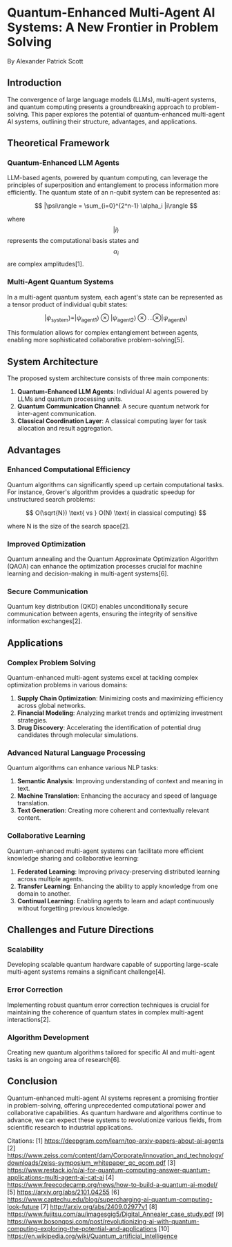 # Quantum-Enhanced Multi-Agent AI Systems: A New Frontier in Problem Solving
By Alexander Patrick Scott

## Introduction

The convergence of large language models (LLMs), multi-agent systems, and quantum computing presents a groundbreaking approach to problem-solving. This paper explores the potential of quantum-enhanced multi-agent AI systems, outlining their structure, advantages, and applications.

## Theoretical Framework

### Quantum-Enhanced LLM Agents

LLM-based agents, powered by quantum computing, can leverage the principles of superposition and entanglement to process information more efficiently. The quantum state of an n-qubit system can be represented as:

$$
|\psi\rangle = \sum_{i=0}^{2^n-1} \alpha_i |i\rangle
$$

where $$|i\rangle$$ represents the computational basis states and $$\alpha_i$$ are complex amplitudes[1].

### Multi-Agent Quantum Systems

In a multi-agent quantum system, each agent's state can be represented as a tensor product of individual qubit states:

$$
|\psi_{\text{system}}\rangle = |\psi_{\text{agent1}}\rangle \otimes |\psi_{\text{agent2}}\rangle \otimes ... \otimes |\psi_{\text{agentN}}\rangle
$$

This formulation allows for complex entanglement between agents, enabling more sophisticated collaborative problem-solving[5].

## System Architecture

The proposed system architecture consists of three main components:

1. **Quantum-Enhanced LLM Agents**: Individual AI agents powered by LLMs and quantum processing units.
2. **Quantum Communication Channel**: A secure quantum network for inter-agent communication.
3. **Classical Coordination Layer**: A classical computing layer for task allocation and result aggregation.

## Advantages

### Enhanced Computational Efficiency

Quantum algorithms can significantly speed up certain computational tasks. For instance, Grover's algorithm provides a quadratic speedup for unstructured search problems:

$$
O(\sqrt{N}) \text{ vs } O(N) \text{ in classical computing}
$$

where N is the size of the search space[2].

### Improved Optimization

Quantum annealing and the Quantum Approximate Optimization Algorithm (QAOA) can enhance the optimization processes crucial for machine learning and decision-making in multi-agent systems[6].

### Secure Communication

Quantum key distribution (QKD) enables unconditionally secure communication between agents, ensuring the integrity of sensitive information exchanges[2].

## Applications

### Complex Problem Solving

Quantum-enhanced multi-agent systems excel at tackling complex optimization problems in various domains:

1. **Supply Chain Optimization**: Minimizing costs and maximizing efficiency across global networks.
2. **Financial Modeling**: Analyzing market trends and optimizing investment strategies.
3. **Drug Discovery**: Accelerating the identification of potential drug candidates through molecular simulations.

### Advanced Natural Language Processing

Quantum algorithms can enhance various NLP tasks:

1. **Semantic Analysis**: Improving understanding of context and meaning in text.
2. **Machine Translation**: Enhancing the accuracy and speed of language translation.
3. **Text Generation**: Creating more coherent and contextually relevant content.

### Collaborative Learning

Quantum-enhanced multi-agent systems can facilitate more efficient knowledge sharing and collaborative learning:

1. **Federated Learning**: Improving privacy-preserving distributed learning across multiple agents.
2. **Transfer Learning**: Enhancing the ability to apply knowledge from one domain to another.
3. **Continual Learning**: Enabling agents to learn and adapt continuously without forgetting previous knowledge.

## Challenges and Future Directions

### Scalability

Developing scalable quantum hardware capable of supporting large-scale multi-agent systems remains a significant challenge[4].

### Error Correction

Implementing robust quantum error correction techniques is crucial for maintaining the coherence of quantum states in complex multi-agent interactions[2].

### Algorithm Development

Creating new quantum algorithms tailored for specific AI and multi-agent tasks is an ongoing area of research[6].

## Conclusion

Quantum-enhanced multi-agent AI systems represent a promising frontier in problem-solving, offering unprecedented computational power and collaborative capabilities. As quantum hardware and algorithms continue to advance, we can expect these systems to revolutionize various fields, from scientific research to industrial applications.

Citations:
[1] https://deepgram.com/learn/top-arxiv-papers-about-ai-agents
[2] https://www.zeiss.com/content/dam/Corporate/innovation_and_technology/downloads/zeiss-symposium_whitepaper_qc_qcom.pdf
[3] https://www.restack.io/p/ai-for-quantum-computing-answer-quantum-applications-multi-agent-ai-cat-ai
[4] https://www.freecodecamp.org/news/how-to-build-a-quantum-ai-model/
[5] https://arxiv.org/abs/2101.04255
[6] https://www.captechu.edu/blog/supercharging-ai-quantum-computing-look-future
[7] http://arxiv.org/abs/2409.02977v1
[8] https://www.fujitsu.com/au/imagesgig5/Digital_Annealer_case_study.pdf
[9] https://www.bosonqpsi.com/post/revolutionizing-ai-with-quantum-computing-exploring-the-potential-and-applications
[10] https://en.wikipedia.org/wiki/Quantum_artificial_intelligence
